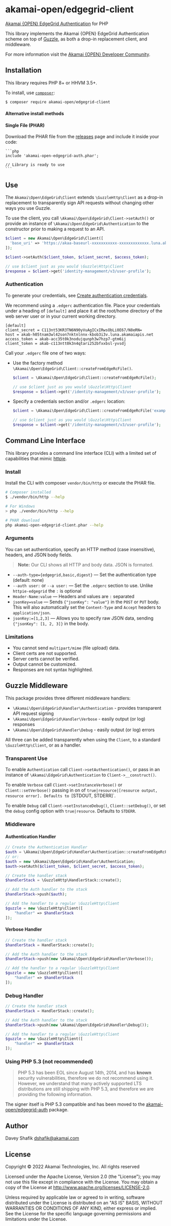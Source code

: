 # akamai-open/edgegrid-client

[Akamai {OPEN} EdgeGrid Authentication](https://techdocs.akamai.com/developer/docs/set-up-authentication-credentials) for PHP

This library implements the Akamai {OPEN} EdgeGrid Authentication scheme on top of [Guzzle](https://github.com/guzzle/guzzle), as both a drop-in replacement client, and middleware.

For more information visit the [Akamai {OPEN} Developer Community](https://developer.akamai.com).

## Installation

This library requires PHP 8+ or HHVM 3.5+.

To install, use [`composer`](http://getcomposer.org):

```sh
$ composer require akamai-open/edgegrid-client
```

#### Alternative install methods

#### Single File (PHAR)

Download the PHAR file from the [releases](https://github.com/akamai/AkamaiOPEN-edgegrid-php/releases) page and include it inside your code:

    ```php
    include 'akamai-open-edgegrid-auth.phar';

    // Library is ready to use
    ```

## Use

The `Akamai\Open\EdgeGrid\Client` extends `\GuzzleHttp\Client` as a drop-in replacement to transparently sign API requests without changing other ways you use Guzzle.

To use the client, you call `\Akamai\Open\EdgeGrid\Client->setAuth()` or provide an instance of `\Akamai\Open\EdgeGrid\Authentication` to the constructor prior to making a request to an API.

```php
$client = new Akamai\Open\EdgeGrid\Client([
  'base_uri' => 'https://akaa-baseurl-xxxxxxxxxxx-xxxxxxxxxxxxx.luna.akamaiapis.net'
]);

$client->setAuth($client_token, $client_secret, $access_token);

// use $client just as you would \Guzzle\Http\Client
$response = $client->get('identity-management/v3/user-profile');
```

### Authentication

To generate your credentials, see [Create authentication credentials](https://techdocs.akamai.com/developer/docs/set-up-authentication-credentials).

We recommend using a `.edgerc` authentication file. Place your credentials under a heading of `[default]` and place it at the root/home directory of the web server user or in your current working directory.

```
[default]
client_secret = C113nt53KR3TN6N90yVuAgICxIRwsObLi0E67/N8eRN=
host = akab-h05tnam3wl42son7nktnlnnx-kbob3i3v.luna.akamaiapis.net
access_token = akab-acc35t0k3nodujqunph3w7hzp7-gtm6ij
client_token = akab-c113ntt0k3n4qtari252bfxxbsl-yvsdj
```

Call your `.edgerc` file one of two ways:

*  Use the factory method `\Akamai\Open\EdgeGrid\Client::createFromEdgeRcFile()`.

    ```php
    $client = \Akamai\Open\EdgeGrid\Client::createFromEdgeRcFile();

    // use $client just as you would \Guzzle\Http\Client
    $response = $client->get('/identity-management/v3/user-profile');
    ```

* Specify a credentials section and/or `.edgerc` location:

    ```php
    $client = \Akamai\Open\EdgeGrid\Client::createFromEdgeRcFile('example', '../config/.edgerc');

    // use $client just as you would \Guzzle\Http\Client
    $response = $client->get('/identity-management/v3/user-profile');
    ```

## Command Line Interface

This library provides a command line interface (CLI) with a limited set of capabilities that mimic [httpie](http://httpie.org).

### Install

Install the CLI with composer `vendor/bin/http` or execute the PHAR file.

```sh
# Composer installed
$ ./vendor/bin/http --help

# For Windows
> php ./vendor/bin/http --help

# PHAR download
php akamai-open-edgegrid-client.phar --help
```

### Arguments

You can set authentication, specify an HTTP method (case insensitive), headers, and JSON body fields.

> **Note:** Our CLI shows all HTTP and body data. JSON is formated.

* `--auth-type={edgegrid,basic,digest}` — Set the authentication type (default: none)
* `--auth user:` or `--a user:` — Set the `.edgerc` section to use. Unlike `httpie-edgegrid` the `:` is optional
* `Header-Name:value` — Headers and values are `:` separated
* `jsonKey=value` — Sends `{"jsonKey": "value"}` in the `POST` or `PUT` body. This will also automatically set the `Content-Type` and `Accept` headers to `application/json`.
* `jsonKey:=[1,2,3]` — Allows you to specify raw JSON data, sending `{"jsonKey": [1, 2, 3]}` in the body.

### Limitations

- You cannot send `multipart/mime` (file upload) data.
- Client certs are not supported.
- Server certs cannot be verified.
- Output cannot be customized.
- Responses are not syntax highlighted.

## Guzzle Middleware

This package provides three different middleware handlers:

* `\Akamai\Open\EdgeGrid\Handler\Authentication` - provides transparent API request signing
* `\Akamai\Open\EdgeGrid\Handler\Verbose` - easily output (or log) responses
* `\Akamai\Open\EdgeGrid\Handler\Debug` - easily output (or log) errors

All three can be added transparently when using the `Client`, to a standard `\GuzzleHttp\Client`, or as a handler.

### Transparent Use

To enable `Authentication` call `Client->setAuthentication()`, or pass in an instance of `\Akamai\EdgeGrid\Authentication`
to `Client->__construct()`.

To enable `Verbose` call `Client->setInstanceVerbose()` or `Client::setVerbose()` passing in on of `true|resource|[resource output, resource error]. Defaults to `[STDOUT, STDERR]`.

To enable `Debug` call `Client->setInstanceDebug()`, `Client::setDebug()`, or set the `debug` config option with `true|resource`. Defaults to `STDERR`.

### Middleware

#### Authentication Handler

```php
// Create the Authentication Handler
$auth = \Akamai\Open\EdgeGrid\Handler\Authentication::createFromEdgeRcFile();
// or:
$auth = new \Akamai\Open\EdgeGrid\Handler\Authentication;
$auth->setAuth($client_token, $client_secret, $access_token);

// Create the handler stack
$handlerStack = \GuzzleHttp\HandlerStack::create();

// Add the Auth handler to the stack
$handlerStack->push($auth);

// Add the handler to a regular \GuzzleHttp\Client
$guzzle = new \GuzzleHttp\Client([
    "handler" => $handlerStack
]);
```

#### Verbose Handler

```php
// Create the handler stack
$handlerStack = HandlerStack::create();

// Add the Auth handler to the stack
$handlerStack->push(new \Akamai\Open\EdgeGrid\Handler\Verbose());

// Add the handler to a regular \GuzzleHttp\Client
$guzzle = new \GuzzleHttp\Client([
    "handler" => $handlerStack
]);
```

### Debug Handler

```php
// Create the handler stack
$handlerStack = HandlerStack::create();

// Add the Auth handler to the stack
$handlerStack->push(new \Akamai\Open\EdgeGrid\Handler\Debug());

// Add the handler to a regular \GuzzleHttp\Client
$guzzle = new \GuzzleHttp\Client([
    "handler" => $handlerStack
]);
```

### Using PHP 5.3 (not recommended)

> PHP 5.3 has been EOL since August 14th, 2014, and has **known** security vulnerabilities, therefore we do not recommend using it.
> However, we understand that many actively supported LTS distributions are still shipping with PHP 5.3, and therefore we are providing
> the following information.

The signer itself is PHP 5.3 compatible and has been moved to the [akamai-open/edgegrid-auth](https://packagist.org/packages/akamai-open/edgegrid-auth) package.

## Author

Davey Shafik <dshafik@akamai.com>

## License

Copyright © 2022 Akamai Technologies, Inc. All rights reserved

Licensed under the Apache License, Version 2.0 (the "License");
you may not use this file except in compliance with the License.
You may obtain a copy of the License at <http://www.apache.org/licenses/LICENSE-2.0>.

Unless required by applicable law or agreed to in writing, software
distributed under the License is distributed on an "AS IS" BASIS,
WITHOUT WARRANTIES OR CONDITIONS OF ANY KIND, either express or implied.
See the License for the specific language governing permissions and
limitations under the License.

[Akamai {OPEN} EdgeGrid Authentication]: https://developer.akamai.com/introduction/Client_Auth.html